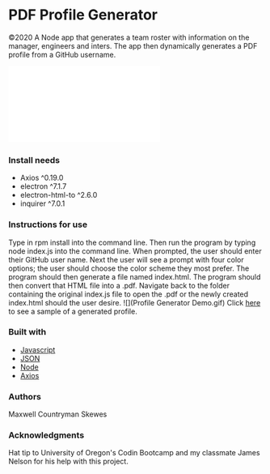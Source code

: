 # PDF Profile Generator
©2020
A Node app that generates a team roster with information on the manager, engineers and inters. The app then dynamically generates a PDF profile from a GitHub username.

![Alt text](./Profile.pdf?raw=true "AppImage")

### Install needs
* Axios ^0.19.0
* electron ^7.1.7
* electron-html-to ^2.6.0
* inquirer ^7.0.1

### Instructions for use
Type in rpm install into the command line.
Then run the program by typing node index.js into the command line.
When prompted, the user should enter their GitHub user name.
Next the user will see a prompt with four color options; the user should choose the color scheme they most prefer.
The program should then generate a file named index.html.
The program should then convert that HTML file into a .pdf.
Navigate back to the folder containing the original index.js file to open the .pdf or the newly created index.html should the user desire.
![](Profile Generator Demo.gif)
Click [here](https://maxskewes.github.io/PDF-Profile-Generator/) to see a sample of a generated profile.

### Built with
* [Javascript](https://www.javascript.com)
* [JSON](https://www.json.org)
* [Node](https://nodejs.org)
* [Axios](https://www.axios.com)

### Authors
Maxwell Countryman Skewes

### Acknowledgments
Hat tip to University of Oregon's Codin Bootcamp and my classmate James Nelson for his help with this project.

